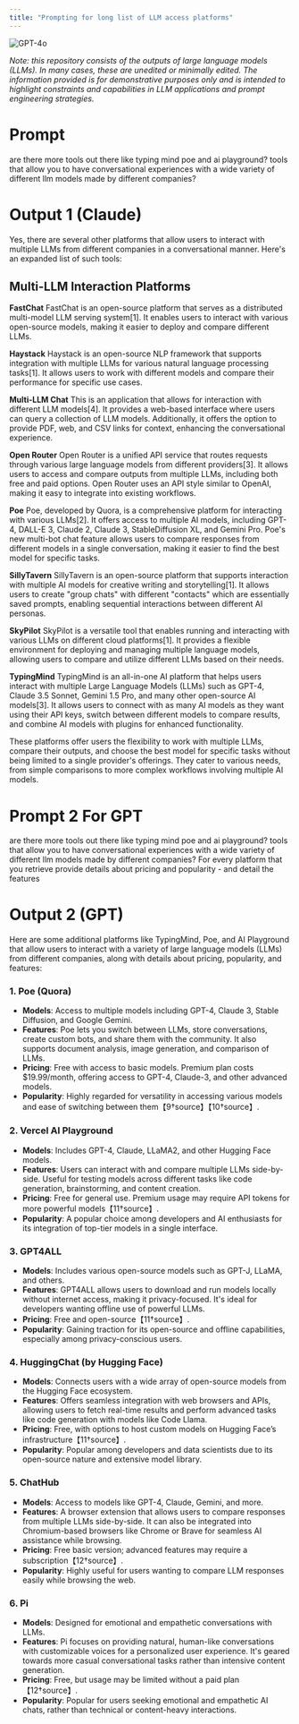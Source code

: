 ```yaml
---
title: "Prompting for long list of LLM access platforms"
---
```

![GPT-4o](https://img.shields.io/badge/GPT--4o-3333FF?style=for-the-badge&logo=openai&logoColor=white)



*Note: this repository consists of the outputs of large language models (LLMs). In many cases, these are unedited or minimally edited. The information provided is for demonstrative purposes only and is intended to highlight constraints and capabilities in LLM applications and prompt engineering strategies.*


# Prompt

are there more tools out there like typing mind poe and ai playground? tools that allow you to have conversational experiences with a wide variety of different llm models made by different companies?

# Output 1 (Claude)

Yes, there are several other platforms that allow users to interact with multiple LLMs from different companies in a conversational manner. Here's an expanded list of such tools:

## Multi-LLM Interaction Platforms

**FastChat**
FastChat is an open-source platform that serves as a distributed multi-model LLM serving system[1]. It enables users to interact with various open-source models, making it easier to deploy and compare different LLMs.

**Haystack**
Haystack is an open-source NLP framework that supports integration with multiple LLMs for various natural language processing tasks[1]. It allows users to work with different models and compare their performance for specific use cases.

**Multi-LLM Chat**
This is an application that allows for interaction with different LLM models[4]. It provides a web-based interface where users can query a collection of LLM models. Additionally, it offers the option to provide PDF, web, and CSV links for context, enhancing the conversational experience.

**Open Router**
Open Router is a unified API service that routes requests through various large language models from different providers[3]. It allows users to access and compare outputs from multiple LLMs, including both free and paid options. Open Router uses an API style similar to OpenAI, making it easy to integrate into existing workflows.

**Poe**
Poe, developed by Quora, is a comprehensive platform for interacting with various LLMs[2]. It offers access to multiple AI models, including GPT-4, DALL-E 3, Claude 2, Claude 3, StableDiffusion XL, and Gemini Pro. Poe's new multi-bot chat feature allows users to compare responses from different models in a single conversation, making it easier to find the best model for specific tasks.

**SillyTavern**
SillyTavern is an open-source platform that supports interaction with multiple AI models for creative writing and storytelling[1]. It allows users to create "group chats" with different "contacts" which are essentially saved prompts, enabling sequential interactions between different AI personas.

**SkyPilot**
SkyPilot is a versatile tool that enables running and interacting with various LLMs on different cloud platforms[1]. It provides a flexible environment for deploying and managing multiple language models, allowing users to compare and utilize different LLMs based on their needs.

**TypingMind**
TypingMind is an all-in-one AI platform that helps users interact with multiple Large Language Models (LLMs) such as GPT-4, Claude 3.5 Sonnet, Gemini 1.5 Pro, and many other open-source AI models[3]. It allows users to connect with as many AI models as they want using their API keys, switch between different models to compare results, and combine AI models with plugins for enhanced functionality.

These platforms offer users the flexibility to work with multiple LLMs, compare their outputs, and choose the best model for specific tasks without being limited to a single provider's offerings. They cater to various needs, from simple comparisons to more complex workflows involving multiple AI models.

# Prompt 2 For GPT

are there more tools out there like typing mind poe and ai playground? tools that allow you to have conversational experiences with a wide variety of different llm models made by different companies? For every platform that you retrieve provide details about pricing and popularity - and detail the features

# Output 2 (GPT)

Here are some additional platforms like TypingMind, Poe, and AI Playground that allow users to interact with a variety of large language models (LLMs) from different companies, along with details about pricing, popularity, and features:

### 1. **Poe (Quora)**
   - **Models**: Access to multiple models including GPT-4, Claude 3, Stable Diffusion, and Google Gemini.
   - **Features**: Poe lets you switch between LLMs, store conversations, create custom bots, and share them with the community. It also supports document analysis, image generation, and comparison of LLMs.
   - **Pricing**: Free with access to basic models. Premium plan costs $19.99/month, offering access to GPT-4, Claude-3, and other advanced models.
   - **Popularity**: Highly regarded for versatility in accessing various models and ease of switching between them【9†source】【10†source】.

### 2. **Vercel AI Playground**
   - **Models**: Includes GPT-4, Claude, LLaMA2, and other Hugging Face models.
   - **Features**: Users can interact with and compare multiple LLMs side-by-side. Useful for testing models across different tasks like code generation, brainstorming, and content creation.
   - **Pricing**: Free for general use. Premium usage may require API tokens for more powerful models【11†source】.
   - **Popularity**: A popular choice among developers and AI enthusiasts for its integration of top-tier models in a single interface.

### 3. **GPT4ALL**
   - **Models**: Includes various open-source models such as GPT-J, LLaMA, and others.
   - **Features**: GPT4ALL allows users to download and run models locally without internet access, making it privacy-focused. It's ideal for developers wanting offline use of powerful LLMs.
   - **Pricing**: Free and open-source【11†source】.
   - **Popularity**: Gaining traction for its open-source and offline capabilities, especially among privacy-conscious users.

### 4. **HuggingChat (by Hugging Face)**
   - **Models**: Connects users with a wide array of open-source models from the Hugging Face ecosystem.
   - **Features**: Offers seamless integration with web browsers and APIs, allowing users to fetch real-time results and perform advanced tasks like code generation with models like Code Llama.
   - **Pricing**: Free, with options to host custom models on Hugging Face’s infrastructure【11†source】.
   - **Popularity**: Popular among developers and data scientists due to its open-source nature and extensive model library.

### 5. **ChatHub**
   - **Models**: Access to models like GPT-4, Claude, Gemini, and more.
   - **Features**: A browser extension that allows users to compare responses from multiple LLMs side-by-side. It can also be integrated into Chromium-based browsers like Chrome or Brave for seamless AI assistance while browsing.
   - **Pricing**: Free basic version; advanced features may require a subscription【12†source】.
   - **Popularity**: Highly useful for users wanting to compare LLM responses easily while browsing the web.

### 6. **Pi**
   - **Models**: Designed for emotional and empathetic conversations with LLMs.
   - **Features**: Pi focuses on providing natural, human-like conversations with customizable voices for a personalized user experience. It's geared towards more casual conversational tasks rather than intensive content generation.
   - **Pricing**: Free, but usage may be limited without a paid plan【12†source】.
   - **Popularity**: Popular for users seeking emotional and empathetic AI chats, rather than technical or content-heavy interactions.
 